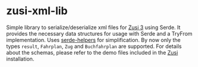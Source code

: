 # zusi-xml-lib

Simple library to serialize/deserialize xml files for [Zusi 3](https://www.zusi.de/) using Serde.
It provides the necessary data structures for usage with Serde and a TryFrom implementation.
Uses [serde-helpers](https://github.com/yxyx-github/rust-serde-helpers) for simplification.
By now only the types `result`, `Fahrplan`, `Zug` and `Buchfahrplan` are supported.
For details about the schemas, please refer to the demo files included in the [Zusi](https://www.zusi.de/) installation.